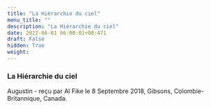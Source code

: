 ```yaml
---
title: "La Hiérarchie du ciel"
menu_title: ""
description: "La Hiérarchie du ciel"
date: 2022-06-01 06:00:01+00:471
draft: False
hidden: True
weight:
---
```

### La Hiérarchie du ciel

Augustin - reçu par Al Fike le 8 Septembre 2018, Gibsons, Colombie-Britannique, Canada.



